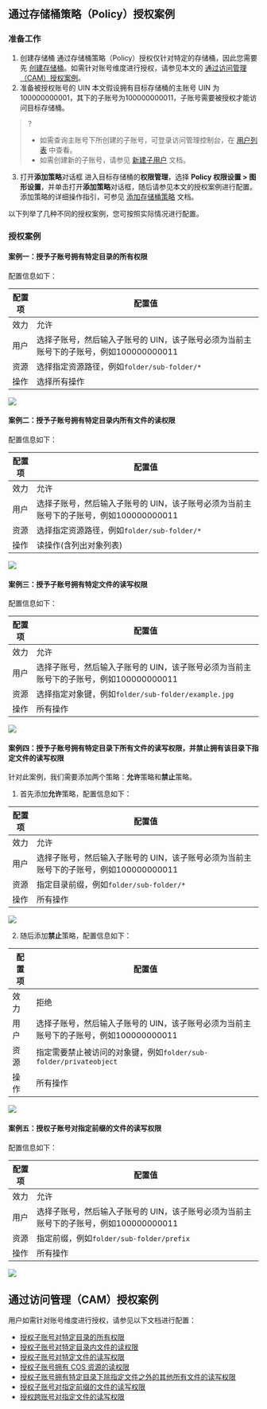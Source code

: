 ## 通过存储桶策略（Policy）授权案例

### 准备工作

1. 创建存储桶
通过存储桶策略（Policy）授权仅针对特定的存储桶，因此您需要先 [创建存储桶](https://cloud.tencent.com/document/product/436/13309)。如需针对账号维度进行授权，请参见本文的 [通过访问管理（CAM）授权案例](#cam)。
2. 准备被授权账号的 UIN
本文假设拥有目标存储桶的主账号 UIN 为100000000001，其下的子账号为100000000011，子账号需要被授权才能访问目标存储桶。
>?
>- 如需查询主账号下所创建的子账号，可登录访问管理控制台，在 [用户列表](https://console.cloud.tencent.com/cam) 中查看。
>- 如需创建新的子账号，请参见 [新建子用户](https://cloud.tencent.com/document/product/598/13674) 文档。
>
3. 打开**添加策略**对话框
进入目标存储桶的**权限管理**，选择 **Policy 权限设置 > 图形设置**，并单击打开**添加策略**对话框，随后请参见本文的授权案例进行配置。添加策略的详细操作指引，可参见 [添加存储桶策略](https://cloud.tencent.com/document/product/436/33369) 文档。

以下列举了几种不同的授权案例，您可按照实际情况进行配置。

### 授权案例

#### 案例一：授予子账号拥有特定目录的所有权限
配置信息如下：

|配置项|配置值|
|------|------|
|效力|允许|
|用户| 选择子账号，然后输入子账号的 UIN，该子账号必须为当前主账号下的子账号，例如100000000011|
|资源|选择指定资源路径，例如`folder/sub-folder/*`|
|操作|选择所有操作|

![](https://qcloudimg.tencent-cloud.cn/raw/58ee54144e0b97a1e0685caa343dfc12.png)

#### 案例二：授予子账号拥有特定目录内所有文件的读权限

配置信息如下：

|配置项          |          配置值|
|------|------|
|效力        |       允许|
|用户| 选择子账号，然后输入子账号的 UIN，该子账号必须为当前主账号下的子账号，例如100000000011|
|资源|选择指定资源路径，例如`folder/sub-folder/*`|
|操作          |       读操作(含列出对象列表)|

![](https://qcloudimg.tencent-cloud.cn/raw/7f570a087ac4b2925f17f0c4903a348a.png)

#### 案例三：授予子账号拥有特定文件的读写权限

配置信息如下：

|配置项|配置值|
|------|------|
|效力|允许|
|用户| 选择子账号，然后输入子账号的 UIN，该子账号必须为当前主账号下的子账号，例如100000000011|
|资源|选择指定对象键，例如`folder/sub-folder/example.jpg`|
|操作|所有操作|

![](https://qcloudimg.tencent-cloud.cn/raw/a2191b794a683e18f2e535fe1497ce01.png)


#### 案例四：授予子账号拥有特定目录下所有文件的读写权限，并禁止拥有该目录下指定文件的读写权限

针对此案例，我们需要添加两个策略：**允许**策略和**禁止**策略。

1. 首先添加**允许**策略，配置信息如下：

|配置项|配置值|
|------|------|
|效力|允许|
|用户| 选择子账号，然后输入子账号的 UIN，该子账号必须为当前主账号下的子账号，例如100000000011|
|资源|指定目录前缀，例如`folder/sub-folder/*`    |
|操作|所有操作|

![](https://qcloudimg.tencent-cloud.cn/raw/15ae97b093d9c6b17bf0ffeb53a60d27.png)


2. 随后添加**禁止**策略，配置信息如下：

|配置项|配置值|
|------|------|
|效力|拒绝|
|用户| 选择子账号，然后输入子账号的 UIN，该子账号必须为当前主账号下的子账号，例如100000000011|
|资源|指定需要禁止被访问的对象键，例如`folder/sub-folder/privateobject`|
|操作|所有操作|

![](https://qcloudimg.tencent-cloud.cn/raw/8ddf55e49ef9bebfedadcaa8b0c06759.png)


#### 案例五：授权子账号对指定前缀的文件的读写权限

配置信息如下：

|配置项|配置值|
|------|------|
|效力|允许|
|用户| 选择子账号，然后输入子账号的 UIN，该子账号必须为当前主账号下的子账号，例如100000000011|
|资源|指定前缀，例如`folder/sub-folder/prefix`|
|操作|所有操作|

![](https://qcloudimg.tencent-cloud.cn/raw/c72d5c0aba078e5cb7722be634c5493e.png)


<span id=cam></span>

## 通过访问管理（CAM）授权案例

用户如需针对账号维度进行授权，请参见以下文档进行配置：


- [授权子账号对特定目录的所有权限](https://cloud.tencent.com/document/product/598/11084)
- [授权子账号对特定目录内文件的读权限](https://cloud.tencent.com/document/product/598/11085)
- [授权子账号对特定文件的读写权限](https://cloud.tencent.com/document/product/598/11086)
- [授权子账号拥有 COS 资源的读权限](https://cloud.tencent.com/document/product/598/11087)
- [授权子账号拥有特定目录下除指定文件之外的其他所有文件的读写权限](https://cloud.tencent.com/document/product/598/11088)
- [授权子账号对指定前缀的文件的读写权限](https://cloud.tencent.com/document/product/598/11090)
- [授权跨账号对指定文件的读写权限](https://cloud.tencent.com/document/product/598/11091)

